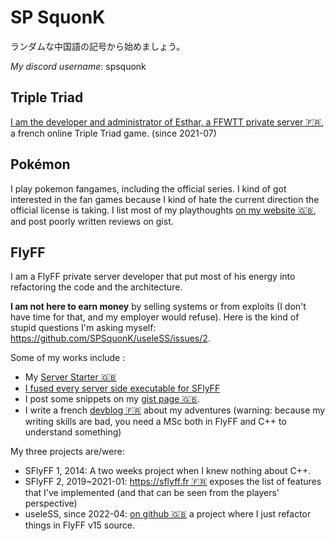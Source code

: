 # SP SquonK

ランダムな中国語の記号から始めましょう。

*My discord username*: spsquonk

## Triple Triad

[I am the developer and administrator of Esthar, a FFWTT private server 🇫🇷](https://esthar.fr), a french online Triple Triad game. (since 2021-07)

## Pokémon

I play pokemon fangames, including the official series. I kind of got interested in the fan games because I kind of hate the current direction the official license is taking. I list most of my playthoughts [on my website 🇬🇧](https://squonk.fr/pokemon/), and post poorly written reviews on gist.

## FlyFF

I am a FlyFF private server developer that put most of his energy into refactoring the code and the architecture.

**I am not here to earn money** by selling systems or from exploits (I don't have time for that, and my employer would refuse). Here is the kind of stupid questions I'm asking myself: https://github.com/SPSquonK/useleSS/issues/2.

Some of my works include :
- My [Server Starter 🇬🇧](https://github.com/SPSquonK/ServerStarter)
- [I fused every server side executable for SFlyFF](https://www.xn--s-sfa.fr/wp-content/uploads/2020/05/DBWorldServer02.png)
- I post some snippets on my [gist page 🇬🇧](https://gist.github.com/SPSquonK/).
- I write a french [devblog 🇫🇷](https://www.sà.fr) about my adventures (warning: because my writing skills are bad, you need a MSc both in FlyFF and C++ to understand something)

My three projects are/were:
- SFlyFF 1, 2014: A two weeks project when I knew nothing about C++.
- SFlyFF 2, 2019~2021-01: [https://sflyff.fr 🇫🇷](https://sflyff.fr) exposes the list of features that I've implemented (and that can be seen from the players' perspective)
- useleSS, since 2022-04: [on github 🇬🇧](https://github.com/SPSquonK/useleSS) a project where I just refactor things in FlyFF v15 source.

